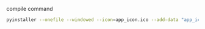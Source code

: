 compile command

```bash
pyinstaller --onefile --windowed --icon=app_icon.ico --add-data "app_icon.ico;." .\puat_stress_stop_finder.py
```
